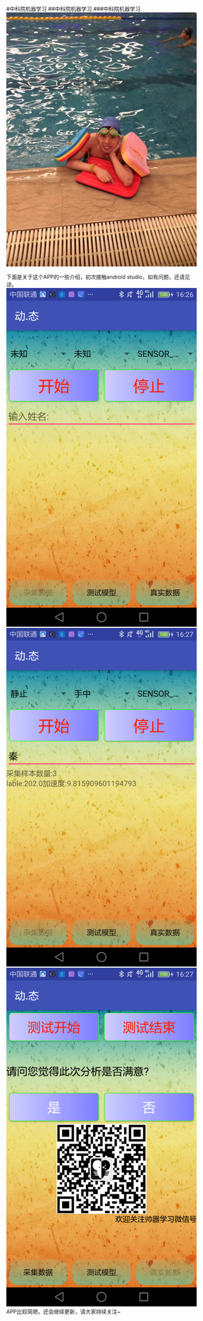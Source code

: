 #中科院机器学习
##中科院机器学习
###中科院机器学习
![指导老师](https://github.com/qsyat0011/Dong.Tai/blob/master/app/src/main/res/mipmap-hdpi/shuai.jpg)

下面是关于这个APP的一些介绍，初次接触android studio，如有问题，还请见谅。
![主界面](https://github.com/qsyat0011/Dong.Tai/blob/master/app/src/main/res/drawable/mainpage.png)
![数据的采集](https://github.com/qsyat0011/Dong.Tai/blob/master/app/src/main/res/drawable/datacollection.png)
![模型检测](https://github.com/qsyat0011/Dong.Tai/blob/master/app/src/main/res/drawable/testpage.png)
APP比较简陋，还会继续更新，请大家持续关注~


